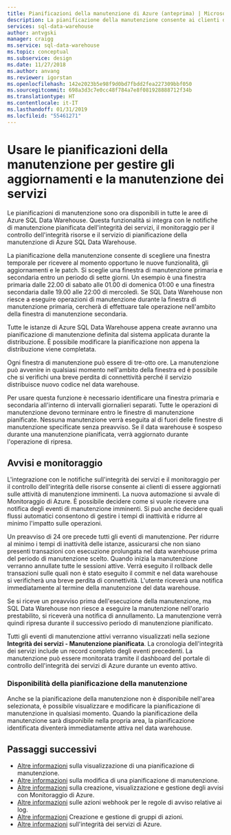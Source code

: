 ```yaml
---
title: Pianificazioni della manutenzione di Azure (anteprima) | Microsoft Docs
description: La pianificazione della manutenzione consente ai clienti di programmare tutti gli eventi di manutenzione pianificata necessari usati da Azure SQL Data Warehouse per distribuire nuovi aggiornamenti, patch e funzionalità.
services: sql-data-warehouse
author: antvgski
manager: craigg
ms.service: sql-data-warehouse
ms.topic: conceptual
ms.subservice: design
ms.date: 11/27/2018
ms.author: anvang
ms.reviewer: igorstan
ms.openlocfilehash: 142e2023b5e98f9d0bd7fbdd2fea227309bbf050
ms.sourcegitcommit: 698a3d3c7e0cc48f784a7e8f081928888712f34b
ms.translationtype: HT
ms.contentlocale: it-IT
ms.lasthandoff: 01/31/2019
ms.locfileid: "55461271"
---
```

# <a name="use-maintenance-schedules-to-manage-service-updates-and-maintenance"></a>Usare le pianificazioni della manutenzione per gestire gli aggiornamenti e la manutenzione dei servizi

Le pianificazioni di manutenzione sono ora disponibili in tutte le aree di Azure SQL Data Warehouse. Questa funzionalità si integra con le notifiche di manutenzione pianificata dell'integrità dei servizi, il monitoraggio per il controllo dell'integrità risorse e il servizio di pianificazione della manutenzione di Azure SQL Data Warehouse.

La pianificazione della manutenzione consente di scegliere una finestra temporale per ricevere al momento opportuno le nuove funzionalità, gli aggiornamenti e le patch. Si sceglie una finestra di manutenzione primaria e secondaria entro un periodo di sette giorni. Un esempio è una finestra primaria dalle 22.00 di sabato alle 01.00 di domenica 01:00 e una finestra secondaria dalle 19.00 alle 22:00 di mercoledì. Se SQL Data Warehouse non riesce a eseguire operazioni di manutenzione durante la finestra di manutenzione primaria, cercherà di effettuare tale operazione nell'ambito della finestra di manutenzione secondaria.

Tutte le istanze di Azure SQL Data Warehouse appena create avranno una pianificazione di manutenzione definita dal sistema applicata durante la distribuzione. È possibile modificare la pianificazione non appena la distribuzione viene completata.

Ogni finestra di manutenzione può essere di tre-otto ore. La manutenzione può avvenire in qualsiasi momento nell'ambito della finestra ed è possibile che si verifichi una breve perdita di connettività perché il servizio distribuisce nuovo codice nel data warehouse. 

Per usare questa funzione è necessario identificare una finestra primaria e secondaria all'interno di intervalli giornalieri separati. Tutte le operazioni di manutenzione devono terminare entro le finestre di manutenzione pianificate. Nessuna manutenzione verrà eseguita al di fuori delle finestre di manutenzione specificate senza preavviso. Se il data warehouse è sospeso durante una manutenzione pianificata, verrà aggiornato durante l'operazione di ripresa.  


## <a name="alerts-and-monitoring"></a>Avvisi e monitoraggio

L'integrazione con le notifiche sull'integrità dei servizi e il monitoraggio per il controllo dell'integrità delle risorse consente ai clienti di essere aggiornati sulle attività di manutenzione imminenti. La nuova automazione si avvale di Monitoraggio di Azure. È possibile decidere come si vuole ricevere una notifica degli eventi di manutenzione imminenti. Si può anche decidere quali flussi automatici consentono di gestire i tempi di inattività e ridurre al minimo l'impatto sulle operazioni.

Un preavviso di 24 ore precede tutti gli eventi di manutenzione. Per ridurre al minimo i tempi di inattività delle istanze, assicurarsi che non siano presenti transazioni con esecuzione prolungata nel data warehouse prima del periodo di manutenzione scelto. Quando inizia la manutenzione verranno annullate tutte le sessioni attive. Verrà eseguito il rollback delle transazioni sulle quali non è stato eseguito il commit e nel data warehouse si verificherà una breve perdita di connettività. L'utente riceverà una notifica immediatamente al termine della manutenzione del data warehouse. 

Se si riceve un preavviso prima dell'esecuzione della manutenzione, ma SQL Data Warehouse non riesce a eseguire la manutenzione nell'orario prestabilito, si riceverà una notifica di annullamento. La manutenzione verrà quindi ripresa durante il successivo periodo di manutenzione pianificato.
 
Tutti gli eventi di manutenzione attivi verranno visualizzati nella sezione **Integrità dei servizi - Manutenzione pianificata**. La cronologia dell'integrità dei servizi include un record completo degli eventi precedenti. La manutenzione può essere monitorata tramite il dashboard del portale di controllo dell'integrità dei servizi di Azure durante un evento attivo.

### <a name="maintenance-schedule-availability"></a>Disponibilità della pianificazione della manutenzione

Anche se la pianificazione della manutenzione non è disponibile nell'area selezionata, è possibile visualizzare e modificare la pianificazione di manutenzione in qualsiasi momento. Quando la pianificazione della manutenzione sarà disponibile nella propria area, la pianificazione identificata diventerà immediatamente attiva nel data warehouse.


## <a name="next-steps"></a>Passaggi successivi

- [Altre informazioni](viewing-maintenance-schedule.md) sulla visualizzazione di una pianificazione di manutenzione. 
- [Altre informazioni](changing-maintenance-schedule.md) sulla modifica di una pianificazione di manutenzione.
- [Altre informazioni](https://docs.microsoft.com/azure/monitoring-and-diagnostics/monitor-alerts-unified-usage) sulla creazione, visualizzazione e gestione degli avvisi con Monitoraggio di Azure.
- [Altre informazioni](https://docs.microsoft.com/azure/monitoring-and-diagnostics/monitor-alerts-unified-log-webhook) sulle azioni webhook per le regole di avviso relative ai log.
- [Altre informazioni](https://docs.microsoft.com/azure/monitoring-and-diagnostics/monitoring-action-groups) Creazione e gestione di gruppi di azioni.
- [Altre informazioni](https://docs.microsoft.com/azure/service-health/service-health-overview) sull'integrità dei servizi di Azure.







